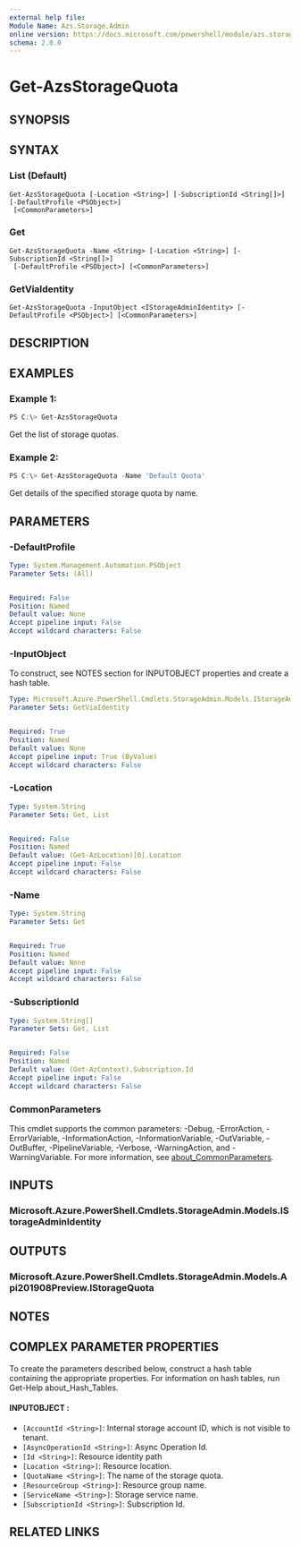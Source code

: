 ```yaml
---
external help file:
Module Name: Azs.Storage.Admin
online version: https://docs.microsoft.com/powershell/module/azs.storage.admin/get-azsstoragequota
schema: 2.0.0
---
```


# Get-AzsStorageQuota

## SYNOPSIS


## SYNTAX

### List (Default)
```
Get-AzsStorageQuota [-Location <String>] [-SubscriptionId <String[]>] [-DefaultProfile <PSObject>]
 [<CommonParameters>]
```

### Get
```
Get-AzsStorageQuota -Name <String> [-Location <String>] [-SubscriptionId <String[]>]
 [-DefaultProfile <PSObject>] [<CommonParameters>]
```

### GetViaIdentity
```
Get-AzsStorageQuota -InputObject <IStorageAdminIdentity> [-DefaultProfile <PSObject>] [<CommonParameters>]
```

## DESCRIPTION


## EXAMPLES

### Example 1:
```powershell
PS C:\> Get-AzsStorageQuota
```

Get the list of storage quotas.

### Example 2:
```powershell
PS C:\> Get-AzsStorageQuota -Name 'Default Quota'
```

Get details of the specified storage quota by name.

## PARAMETERS

### -DefaultProfile


```yaml
Type: System.Management.Automation.PSObject
Parameter Sets: (All)


Required: False
Position: Named
Default value: None
Accept pipeline input: False
Accept wildcard characters: False

```

### -InputObject
To construct, see NOTES section for INPUTOBJECT properties and create a hash table.

```yaml
Type: Microsoft.Azure.PowerShell.Cmdlets.StorageAdmin.Models.IStorageAdminIdentity
Parameter Sets: GetViaIdentity


Required: True
Position: Named
Default value: None
Accept pipeline input: True (ByValue)
Accept wildcard characters: False

```

### -Location


```yaml
Type: System.String
Parameter Sets: Get, List


Required: False
Position: Named
Default value: (Get-AzLocation)[0].Location
Accept pipeline input: False
Accept wildcard characters: False

```

### -Name


```yaml
Type: System.String
Parameter Sets: Get


Required: True
Position: Named
Default value: None
Accept pipeline input: False
Accept wildcard characters: False

```

### -SubscriptionId


```yaml
Type: System.String[]
Parameter Sets: Get, List


Required: False
Position: Named
Default value: (Get-AzContext).Subscription.Id
Accept pipeline input: False
Accept wildcard characters: False

```

### CommonParameters
This cmdlet supports the common parameters: -Debug, -ErrorAction, -ErrorVariable, -InformationAction, -InformationVariable, -OutVariable, -OutBuffer, -PipelineVariable, -Verbose, -WarningAction, and -WarningVariable. For more information, see [about_CommonParameters](http://go.microsoft.com/fwlink/?LinkID=113216).

## INPUTS

### Microsoft.Azure.PowerShell.Cmdlets.StorageAdmin.Models.IStorageAdminIdentity

## OUTPUTS

### Microsoft.Azure.PowerShell.Cmdlets.StorageAdmin.Models.Api201908Preview.IStorageQuota



## NOTES

## COMPLEX PARAMETER PROPERTIES
To create the parameters described below, construct a hash table containing the appropriate properties. For information on hash tables, run Get-Help about_Hash_Tables.

#### INPUTOBJECT <IStorageAdminIdentity>: 
  - `[AccountId <String>]`: Internal storage account ID, which is not visible to tenant.
  - `[AsyncOperationId <String>]`: Async Operation Id.
  - `[Id <String>]`: Resource identity path
  - `[Location <String>]`: Resource location.
  - `[QuotaName <String>]`: The name of the storage quota.
  - `[ResourceGroup <String>]`: Resource group name.
  - `[ServiceName <String>]`: Storage service name.
  - `[SubscriptionId <String>]`: Subscription Id.

## RELATED LINKS

